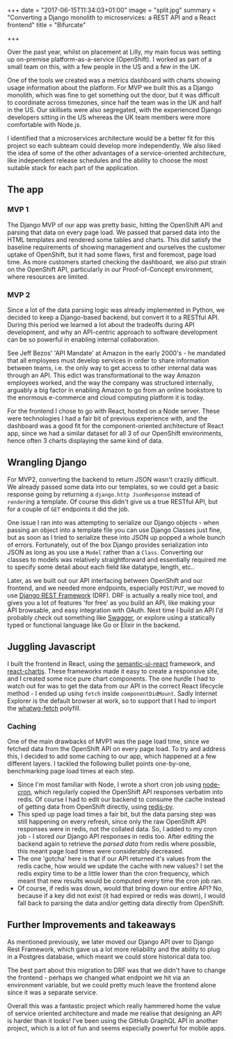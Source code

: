 +++
date = "2017-06-15T11:34:03+01:00"
image = "split.jpg"
summary = "Converting a Django monolith to microservices: a REST API and a React frontend"
title = "Bifurcate"

+++



Over the past year, whilst on placement at Lilly, my main focus was setting up on-premise platform-as-a-service (OpenShift). I worked as part of a small team on this, with a few people in the US and a few in the UK.

One of the tools we created was a metrics dashboard with charts showing usage information about the platform. For MVP we built this as a Django monolith, which was fine to get something out the door, but it was difficult to coordinate across timezones, since half the team was in the UK and half in the US. Our skillsets were also segregated, with the experienced Django developers sitting in the US whereas the UK team members were more comfortable with Node.js.

I identified that a microservices architecture would be a better fit for this project so each subteam could develop more independently. We also liked the idea of some of the other advantages of a service-oriented architecture, like independent release schedules and the ability to choose the most suitable stack for each part of the application.



## The app

### MVP 1

The Django MVP of our app was pretty basic, hitting the OpenShift API and parsing that data on every page load. We passed that parsed data into the HTML templates and rendered some tables and charts. This did satisfy the baseline requirements of showing management and ourselves the customer uptake of OpenShift, but it had some flaws, first and foremost, page load time. As more customers started checking the dashboard, we also put strain on the OpenShift API, particularly in our Proof-of-Concept environment, where resources are limited.

### MVP 2

Since a lot of the data parsing logic was already implemented in Python, we decided to keep a Django-based backend, but convert it to a RESTful API. During this period we learned a lot about the tradeoffs during API development, and why an API-centric approach to software development can be so powerful in enabling internal collaboration.

See Jeff Bezos' 'API Mandate' at Amazon in the early 2000's  - he mandated that all employees must develop services in order to share information between teams, i.e. the only way to get access to other internal data was through an API. This edict was transformational to the way Amazon employees worked, and the way the company was structured internally, arguably a big factor in enabling Amazon to go from an online bookstore to the enormous e-commerce and cloud computing platform it is today.



For the frontend I chose to go with React, hosted on a Node server. These were technologies I had a fair bit of previous experience with, and the dashboard was a good fit for the component-oriented architecture of React app, since we had a similar dataset for all 3 of our OpenShift environments, hence often 3 charts displaying the same kind of data.



## Wrangling Django

For MVP2, converting the backend to return JSON wasn't crazily difficult. We already passed some data into our templates, so we could get a basic response going by returning a `django.http JsonResponse` instead of `render`ing a template. Of course this didn't give us a true RESTful API, but for a couple of `GET` endpoints it did the job.

One issue I ran into was attempting to serialize our Django objects - when passing an object into a template file you can use Django Classes just fine, but as soon as I tried to serialize these into JSON up popped a whole bunch of errors. Fortunately, out of the box Django provides serialization into JSON as long as you use a `Model` rather than a `Class`. Converting our classes to models was relatively straightforward and essentially required me to specify some detail about each field like datatype, length, etc..

Later, as we built out our API interfacing between OpenShift and our frontend, and we needed more endpoints, especially `POST`/`PUT`, we moved to use [Django REST Framework](http://www.django-rest-framework.org/) (DRF). DRF is actually a really nice tool, and gives you a lot of features 'for free' as you build an API, like making your API browsable, and easy integration with OAuth. Next time I build an API I'd probably check out something like [Swagger](https://swagger.io/), or explore using a statically typed or functional language like Go or Elixir in the backend.



## Juggling Javascript

I built the frontend in React, using the [semantic-ui-react](https://react.semantic-ui.com/introduction) framework, and [react-chartjs](https://github.com/reactjs/react-chartjs). These frameworks made it easy to create a responsive site, and I created some nice pure chart components. The one hurdle I had to watch out for was to get the data from our API in the correct React lifecycle method - I ended up using `fetch` inside `componentDidMount`. Sadly Internet Explorer is the default browser at work, so to support that I had to import the [whatwg-fetch](https://www.npmjs.com/package/whatwg-fetch) polyfill.

### Caching
One of the main drawbacks of MVP1 was the page load time, since we fetched data from the OpenShift API on every page load. To try and address this, I decided to add some caching to our app, which happened at a few different layers. I tackled the following bullet points one-by-one, benchmarking page load times at each step.

-   Since I'm most familiar with Node, I wrote a short cron job using [node-cron](https://www.npmjs.com/package/node-cron), which regularly copied the OpenShift API responses verbatim into redis. Of course I had to edit our backend to consume the cache instead of getting data from OpenShift directly, using [redis-py](https://github.com/andymccurdy/redis-py).
-   This sped up page load times a fair bit, but the data parsing step was still happening on every refresh, since only the raw OpenShift API responses were in redis, not the collated data. So, I added to my cron job - I stored *our* Django API responses in redis too. After editing the backend again to retrieve the *parsed data* from redis where possible, this meant page load times were considerably decreased.
-   The one 'gotcha' here is that if our API returned it's values from the redis cache, how would we update the cache with new values? I set the redis expiry time to be a little lower than the cron frequency, which meant that new results would be computed every time the cron job ran.
-   Of course, if redis was down, would that bring down our entire API? No, because if a key did not exist (it had expired or redis was down), I would fall back to parsing the data and/or getting data directly from OpenShift.



## Further Improvements and takeaways
As mentioned previously, we later moved our Django API over to Django Rest Framework, which gave us a lot more reliability and the ability to plug in a Postgres database, which meant we could store historical data too.

The best part about this migration to DRF was that we didn't have to change the frontend - perhaps we changed what endpoint we hit via an environment variable, but we could pretty much leave the frontend alone since it was a separate service.

Overall this was a fantastic project which really hammered home the value of service oriented architecture and made me realise that designing an API is harder than it looks! I've been using the GitHub GraphQL API in another project, which is a lot of fun and seems especially powerful for mobile apps.
